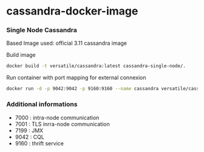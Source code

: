 # cassandra-docker-image

### Single Node Cassandra

Based Image used: official 3.11 cassandra image 

Build image
```bash
docker build -t versatile/cassandra:latest cassandra-single-node/.
```

Run container with port mapping for external connexion 
```bash
docker run -d -p 9042:9042 -p 9160:9160 --name cassandra versatile/cassandra
```

### Additional informations

- 7000 : intra-node communication
- 7001 : TLS inrra-node communication
- 7199 : JMX
- 9042 : CQL
- 9160 : thrift service
